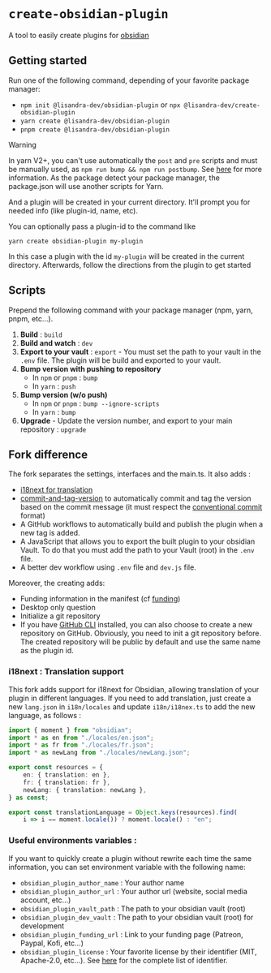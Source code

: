# `create-obsidian-plugin`

A tool to easily create plugins for [obsidian](https://obsidian.md/)

## Getting started

Run one of the following command, depending of your favorite package manager: 

- `npm init @lisandra-dev/obsidian-plugin` or `npx @lisandra-dev/create-obsidian-plugin`
- `yarn create @lisandra-dev/obsidian-plugin`
- `pnpm create @lisandra-dev/obsidian-plugin`

> [!WARNING]
> In yarn V2+, you can't use automatically the `post` and `pre` scripts and must be manually used, as `npm run bump && npm run postbump`. See [here](https://yarnpkg.com/advanced/lifecycle-scripts) for more information.
> As the package detect your package manager, the package.json will use another scripts for Yarn.


And a plugin will be created in your current directory. It'll prompt you for needed info (like plugin-id, name, etc).

You can optionally pass a plugin-id to the command like

```
yarn create obsidian-plugin my-plugin
```

In this case a plugin with the id `my-plugin` will be created in the current directory. Afterwards, follow the directions from the plugin to get started


## Scripts 

Prepend the following command with your package manager (npm, yarn, pnpm, etc…).

1. **Build** : `build` 
2. **Build and watch** : `dev`
3. **Export to your vault** : `export` - You must set the path to your vault in the `.env` file.
	The plugin will be build and exported to your vault.
4. **Bump version with pushing to repository**
	- In `npm` or `pnpm` : `bump`
	- In `yarn` : `push`
5. **Bump version (w/o push)**
	- In `npm` or `pnpm` : `bump --ignore-scripts`
	- In `yarn` : `bump`
6. **Upgrade** - Update the version number, and export to your main repository : `upgrade`


## Fork difference

The fork separates the settings, interfaces and the main.ts. It also adds : 
- [i18next for translation](#i18next--translation-support)
- [commit-and-tag-version](https://www.npmjs.com/package/commit-and-tag-version) to automatically commit and tag the version based on the commit message (it must respect the [conventional commit](https://www.conventionalcommits.org/en/v1.0.0/) format)
- A GitHub workflows to automatically build and publish the plugin when a new tag is added. 
- A JavaScript that allows you to export the built plugin to your obsidian Vault. To do that you must add the path to your Vault (root) in the `.env` file.
- A better dev workflow using `.env` file and `dev.js` file. 

Moreover, the creating adds: 
- Funding information in the manifest (cf [funding](https://github.com/obsidianmd/obsidian-sample-plugin#funding-url))
- Desktop only question 
- Initialize a git repository 
- If you have [GitHub CLI](https://cli.github.com/) installed, you can also choose to create a new repository on GitHub. Obviously, you need to init a git repository before. The created repository will be public by default and use the same name as the plugin id.


### i18next : Translation support
This fork adds support for i18next for Obsidian, allowing translation of your plugin in different languages. If you need to add translation, just create a new `lang.json` in `i18n/locales` and update `i18n/i18nex.ts` to add the new language, as follows : 

```ts
import { moment } from "obsidian";
import * as en from "./locales/en.json";
import * as fr from "./locales/fr.json";
import * as newLang from "./locales/newLang.json";

export const resources = {
	en: { translation: en },
	fr: { translation: fr },
	newLang: { translation: newLang },
} as const;

export const translationLanguage = Object.keys(resources).find(
	i => i == moment.locale()) ? moment.locale() : "en";
```

### Useful environments variables : 

If you want to quickly create a plugin without rewrite each time the same information, you can set environment variable with the following name:
- `obsidian_plugin_author_name` : Your author name
- `obsidian_plugin_author_url` : Your author url (website, social media account, etc…)
- `obsidian_plugin_vault_path` : The path to your obsidian vault (root)
- `obsidian_plugin_dev_vault` : The path to your obsidian vault (root) for development
- `obsidian_plugin_funding_url` : Link to your funding page (Patreon, Paypal, Kofi, etc…)
- `obsidian_plugin_license` : Your favorite license by their identifier (MIT, Apache-2.0, etc…). See [here](https://spdx.org/licenses/) for the complete list of identifier.
